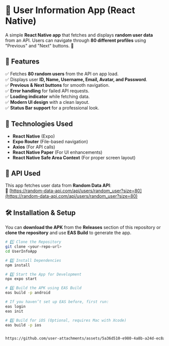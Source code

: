 # 📱 User Information App (React Native)

A simple **React Native app** that fetches and displays **random user data** from an API. Users can navigate through **80 different profiles** using "Previous" and "Next" buttons. 🚀

## 📝 Features
✅ Fetches **80 random users** from the API on app load.  
✅ Displays user **ID, Name, Username, Email, Avatar, and Password**.  
✅ **Previous & Next buttons** for smooth navigation.  
✅ **Error handling** for failed API requests.  
✅ **Loading indicator** while fetching data.  
✅ **Modern UI design** with a clean layout.  
✅ **Status Bar support** for a professional look.  

## 🚀 Technologies Used
- **React Native** (Expo)  
- **Expo Router** (File-based navigation)  
- **Axios** (For API calls)  
- **React Native Paper** (For UI enhancements)  
- **React Native Safe Area Context** (For proper screen layout)  

## 📡 API Used
This app fetches user data from **Random Data API**:  
🔗 [https://random-data-api.com/api/users/random_user?size=80](https://random-data-api.com/api/users/random_user?size=80)  

## 🛠️ Installation & Setup
You can **download the APK** from the **Releases** section of this repository or **clone the repository** and use **EAS Build** to generate the app.  

```sh
# 1️⃣ Clone the Repository
git clone <your-repo-url>
cd UserInfoApp

# 2️⃣ Install Dependencies
npm install

# 3️⃣ Start the App for Development
npx expo start

# 4️⃣ Build the APK using EAS Build
eas build -p android

# If you haven’t set up EAS before, first run:
eas login
eas init

# 5️⃣ Build for iOS (Optional, requires Mac with Xcode)
eas build -p ios


https://github.com/user-attachments/assets/5a36d510-e980-4a8b-a24d-ec8aea83f2f5

